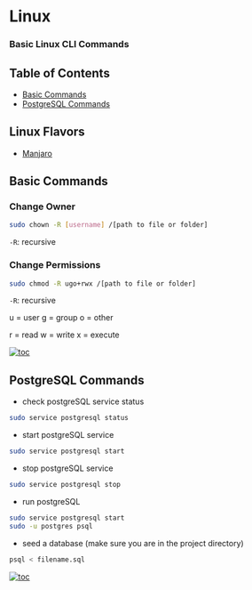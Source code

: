 # Linux

### Basic Linux CLI Commands

## Table of Contents

- [Basic Commands](#basic-commands)
- [PostgreSQL Commands](#postgresql-commands)

## Linux Flavors

- [Manjaro](./Linux.manjaro.md)

## Basic Commands

### Change Owner

```bash
sudo chown -R [username] /[path to file or folder]
```

`-R`: recursive

### Change Permissions

```bash
sudo chmod -R ugo+rwx /[path to file or folder]
```

`-R`: recursive

u = user g = group o = other

r = read w = write x = execute

[![toc](https://img.shields.io/badge/back%20to%20top-%E2%86%A9-red)](#table-of-contents)

## PostgreSQL Commands

- check postgreSQL service status

```bash
sudo service postgresql status
```

- start postgreSQL service

```bash
sudo service postgresql start
```

- stop postgreSQL service

```bash
sudo service postgresql stop
```

- run postgreSQL

```bash
sudo service postgresql start
sudo -u postgres psql
```

- seed a database (make sure you are in the project directory)

```bash
psql < filename.sql
```

[![toc](https://img.shields.io/badge/back%20to%20top-%E2%86%A9-red)](#table-of-contents)
